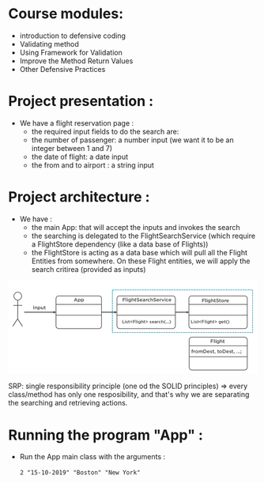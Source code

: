 # Course modules:

- introduction to defensive coding
- Validating method
- Using Framework for Validation
- Improve the Method Return Values
- Other Defensive Practices


# Project presentation :

- We have a flight reservation page :
  - the required input fields to do the search are:
  - the number of passenger: a number input (we want it to be an integer between 1 and 7)
  - the date of flight: a date input
  - the from and to airport : a string input


# Project architecture :

- We have :
  - the main App: that will accept the inputs and invokes the search
  - the searching is delegated to the FlightSearchService (which require a FlightStore dependency (like a data base of Flights))
  - the FlightStore is acting as a data base which will pull all the Flight Entities from somewhere. On these Flight entities, we will apply the search critirea (provided as inputs)
  
![img](img/app_architecture.png)

SRP: single responsibility principle (one od the SOLID principles) => every class/method has only one resposibility, and that's why we are separating the searching and retrieving actions.

# Running the program "App" :

- Run the App main class with the arguments : 

  `2 "15-10-2019" "Boston" "New York"`
